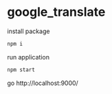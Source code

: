 # google_translate

install package
```bash
npm i
```
run application
```bash
npm start
```
go http://localhost:9000/
